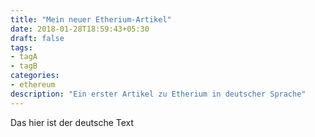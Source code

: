 ```yaml
---
title: "Mein neuer Etherium-Artikel"
date: 2018-01-28T18:59:43+05:30
draft: false
tags:
- tagA
- tagB
categories: 
- ethereum
description: "Ein erster Artikel zu Etherium in deutscher Sprache"
---
```


Das hier ist der deutsche Text